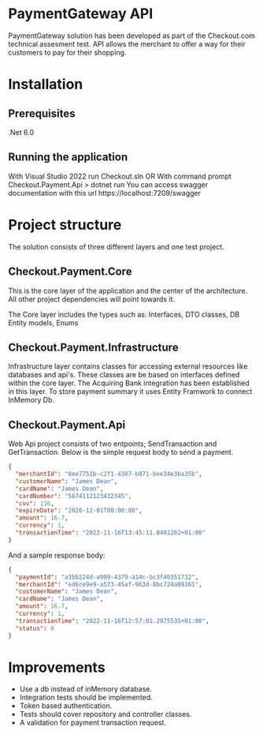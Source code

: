 # PaymentGateway API
PaymentGateway solution has been developed as part of the Checkout.com technical assesment test.
API allows the merchant to offer a way for their customers to pay for their shopping.

# Installation
## Prerequisites
.Net 6.0

## Running the application
With Visual Studio 2022 run Checkout.sln
OR
With command prompt Checkout.Payment.Api > dotnet run
You can access swagger documentation with this url 
https://localhost:7209/swagger

# Project structure

The solution consists of three different layers and one test project.

## Checkout.Payment.Core
This is the core layer of the application and the center of the architecture. All other project dependencies will point towards it.

The Core layer includes the types such as:
Interfaces,
DTO classes,
DB Entity models,
Enums

## Checkout.Payment.Infrastructure
Infrastructure layer contains classes for accessing external resources like databases and api's. These classes are be based on interfaces defined within the core layer.
The Acquiring Bank integration has been established in this layer.  To store payment summary it uses Entity Framwork to connect InMemory Db.

## Checkout.Payment.Api
Web Api project consists of two entpoints; SendTransaction and GetTransaction.
Below is the simple request body to send a payment.

```json
{
  "merchantId": "8ee7751b-c2f1-4307-b871-bee34e3ba35b",
  "customerName": "James Dean",
  "cardName": "James Dean",
  "cardNumber": "5674112123432345",
  "cvv": 116,
  "expireDate": "2026-12-01T00:00:00",
  "amount": 16.7,
  "currency": 1,
  "transactionTime": "2022-11-16T13:45:11.0401262+01:00"
}
```
And a sample response body: 
```json
{
  "paymentId": "a3bb224d-a909-4379-a14c-bc3f40351732",
  "merchantId": "ed6ce9e9-a573-45af-963d-8bc724a09161",
  "customerName": "James Dean",
  "cardName": "James Dean",
  "amount": 16.7,
  "currency": 1,
  "transactionTime": "2022-11-16T12:57:01.2975535+01:00",
  "status": 0
}
```
# Improvements
- Use a db instead of inMemory database. 
- Integration tests should be implemented. 
- Token based authentication. 
- Tests should  cover repository and controller classes.
- A validation for payment transaction request.



